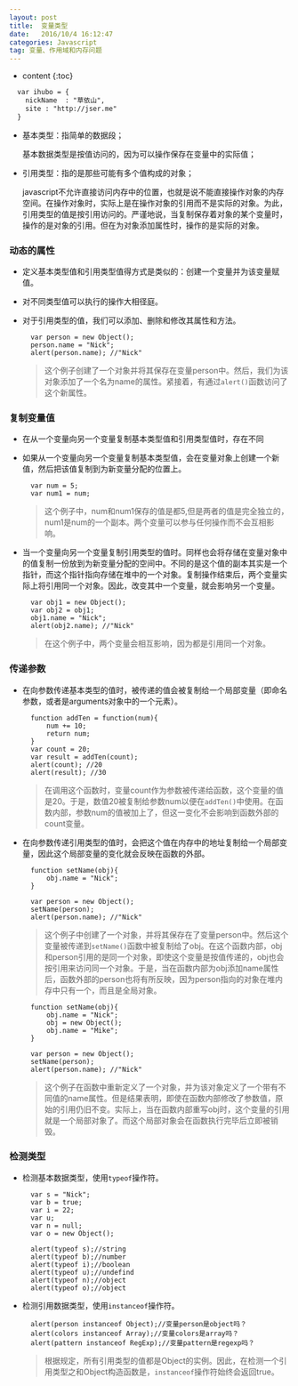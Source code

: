 ```yaml
---
layout: post
title:  变量类型
date:   2016/10/4 16:12:47  
categories: Javascript
tag: 变量、作用域和内存问题
---
```


* content
{:toc}


```html
  var ihubo = {
    nickName  : "草依山",
    site : "http://jser.me"
  }
```

* 基本类型：指简单的数据段；

    基本数据类型是按值访问的，因为可以操作保存在变量中的实际值；
    
* 引用类型：指的是那些可能有多个值构成的对象；

    javascript不允许直接访问内存中的位置，也就是说不能直接操作对象的内存空间。在操作对象时，实际上是在操作对象的引用而不是实际的对象。为此，引用类型的值是按引用访问的。严谨地说，当复制保存着对象的某个变量时，操作的是对象的引用。但在为对象添加属性时，操作的是实际的对象。


### 动态的属性
    
* 定义基本类型值和引用类型值得方式是类似的：创建一个变量并为该变量赋值。
* 对不同类型值可以执行的操作大相径庭。
* 对于引用类型的值，我们可以添加、删除和修改其属性和方法。
		
		var person = new Object();
		person.name = "Nick";
		alert(person.name); //"Nick"


	> 这个例子创建了一个对象并将其保存在变量person中。然后，我们为该对象添加了一个名为name的属性。紧接着，有通过`alert()`函数访问了这个新属性。

### 复制变量值

* 在从一个变量向另一个变量复制基本类型值和引用类型值时，存在不同
* 如果从一个变量向另一个变量复制基本类型值，会在变量对象上创建一个新值，然后把该值复制到为新变量分配的位置上。
		
		var num = 5;
		var num1 = num;
	
	> 这个例子中，num和num1保存的值是都5,但是两者的值是完全独立的，num1是num的一个副本。两个变量可以参与任何操作而不会互相影响。

* 当一个变量向另一个变量复制引用类型的值时。同样也会将存储在变量对象中的值复制一份放到为新变量分配的空间中。不同的是这个值的副本其实是一个指针，而这个指针指向存储在堆中的一个对象。复制操作结束后，两个变量实际上将引用同一个对象。因此，改变其中一个变量，就会影响另一个变量。
		
		var obj1 = new Object();
		var obj2 = obj1;
		obj1.name = "Nick";
		alert(obj2.name); //"Nick"

	>在这个例子中，两个变量会相互影响，因为都是引用同一个对象。

### 传递参数

* 在向参数传递基本类型的值时，被传递的值会被复制给一个局部变量（即命名参数，或者是arguments对象中的一个元素）。

		function addTen = function(num){
			num += 10;
			return num;
		}
		var count = 20;
		var result = addTen(count);
		alert(count); //20
		alert(result); //30
	
	> 在调用这个函数时，变量count作为参数被传递给函数，这个变量的值是20。于是，数值20被复制给参数num以便在`addTen()`中使用。在函数内部，参数num的值被加上了，但这一变化不会影响到函数外部的count变量。

* 在向参数传递引用类型的值时，会把这个值在内存中的地址复制给一个局部变量，因此这个局部变量的变化就会反映在函数的外部。

		function setName(obj){
			obj.name = "Nick";
		}
		
		var person = new Object();
		setName(person);
		alert(person.name); //"Nick"
	
	> 这个例子中创建了一个对象，并将其保存在了变量person中。然后这个变量被传递到`setName()`函数中被复制给了obj。在这个函数内部，obj和person引用的是同一个对象，即使这个变量是按值传递的，obj也会按引用来访问同一个对象。于是，当在函数内部为obj添加name属性后，函数外部的person也将有所反映，因为person指向的对象在堆内存中只有一个，而且是全局对象。
	
		function setName(obj){
			obj.name = "Nick";
			obj = new Object();
			obj.name = "Mike";
		}
		
		var person = new Object();
		setName(person);
		alert(person.name); //"Nick"

	> 这个例子在函数中重新定义了一个对象，并为该对象定义了一个带有不同值的name属性。但是结果表明，即使在函数内部修改了参数值，原始的引用仍旧不变。实际上，当在函数内部重写obj时，这个变量的引用就是一个局部对象了。而这个局部对象会在函数执行完毕后立即被销毁。
	
### 检测类型

* 检测基本数据类型，使用`typeof`操作符。

		var s = "Nick";
		var b = true;
		var i = 22;
		var u;
		var n = null;
		var o = new Object();
		
		alert(typeof s);//string
		alert(typeof b);//number
		alert(typeof i);//boolean
		alert(typeof u);//undefind
		alert(typeof n);//object
		alert(typeof o);//object

* 检测引用数据类型，使用`instanceof`操作符。

		alert(person instanceof Object);//变量person是object吗？
		alert(colors instanceof Array);//变量colors是array吗？
		alert(pattern instanceof RegExp);//变量pattern是regexp吗？
	
	>根据规定，所有引用类型的值都是Object的实例。因此，在检测一个引用类型之和Object构造函数是，`instanceof`操作符始终会返回true。